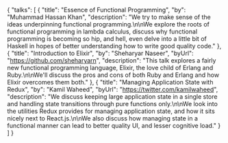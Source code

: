 {
  "talks": [
    {
      "title": "Essence of Functional Programming",
      "by": "Muhammad Hassan Khan",
      "description": "We try to make sense of the ideas underpinning functional programming.\n\nWe explore the roots of functional programming in lambda calculus, discuss why functional programming is becoming so hip, and hell, even delve into a little bit of Haskell in hopes of better understanding how to write good quality code."
    },
    {
      "title": "Introduction to Elixir",
      "by": "Sheharyar Naseer",
      "byUrl": "https://github.com/sheharyarn",
      "description": "This talk explores a fairly new functional programming language, Elixir, the love child of Erlang and Ruby.\n\nWe'll discuss the pros and cons of both Ruby and Erlang and how Elixir overcomes them both."
    },
    {
      "title": "Managing Application State with Redux",
      "by": "Kamil Waheed",
      "byUrl": "https://twitter.com/kamilwaheed",
      "description": "We discuss keeping large application state in a single store and handling state transitions through pure functions only.\n\nWe look into the utilities Redux provides for managing application state, and how it sits nicely next to React.js.\n\nWe also discuss how managing state in a functional manner can lead to better quality UI, and lesser cognitive load."
    }
  ]
}
